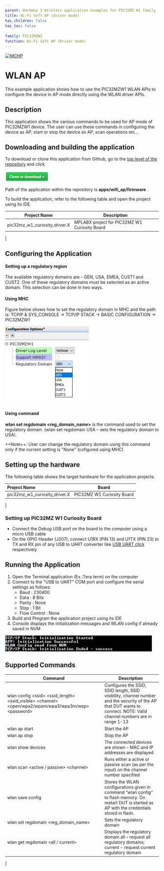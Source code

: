 ```yaml
---
parent: Harmony 3 Wireless application examples for PIC32MZ W1 family
title: Wi-Fi Soft AP (driver mode)
has_children: false
has_toc: false

family: PIC32MZW1
function: Wi-Fi Soft AP (Driver mode)
---
```


[![MCHP](https://www.microchip.com/ResourcePackages/Microchip/assets/dist/images/logo.png)](https://www.microchip.com)

# WLAN AP

This example application shows how to use the PIC32MZW1 WLAN APIs to configure the device in AP mode directly using the WLAN driver APIs.

## Description

This application shows the various commands to be used for AP mode of PIC32MZW1 device. The user can use these commands in configuring the device as AP, start or stop the device as AP, scan operations etc...

## Downloading and building the application

To download or clone this application from Github, go to the [top level of the repository](https://github.com/Microchip-MPLAB-Harmony/wireless_apps_pic32mzw1_wfi32e01) and click

![clone](images/clone.png)

Path of the application within the repository is **apps/wifi_ap/firmware** .

To build the application, refer to the following table and open the project using its IDE.

| Project Name      | Description                                    |
| ----------------- | ---------------------------------------------- |
| pic32mz_w1_curiosity_driver.X | MPLABX project for PIC32MZ W1 Curiosity Board |
|


## Configuring the Application

#### Setting up a regulatory region

The available regulatory domains are  - GEN, USA, EMEA, CUST1 and CUST2. One of these regulatory domains must be selected as an active domain. This selection can be done in two ways.

#### Using MHC
 Figure below shows how to set the regulatory domain in MHC and the path is: TCPIP & SYS_CONSOLE -> TCP/IP STACK -> BASIC CONFIGURATION -> PIC32MZW1

![](images/mhc_regulatory.png)


#### Using command

**wlan set regdomain \<reg_domain_name>** is the command used to set the regulatory domain. (wlan set regdomain USA – sets the regulatory domain to USA).

++Note++: User can change the regulatory domain using this command only if the current setting is "None" (cofigured using MHC)

## Setting up the hardware

The following table shows the target hardware for the application projects.

| Project Name| Board|
|:---------|:---------:|
| pic32mz_w1_curiosity_driver.X | PIC32MZ W1 Curiosity Board |
|

### Setting up PIC32MZ W1 Curiosity Board

- Connect the Debug USB port on the board to the computer using a micro USB cable
- On the GPIO Header (J207), connect U1RX (PIN 13) and U1TX (PIN 23) to TX and RX pin of any USB to UART converter like [USB UART click](https://www.mikroe.com/usb-uart-click) respectively

## Running the Application

1. Open the Terminal application (Ex.:Tera term) on the computer
2. Connect to the "USB to UART" COM port and configure the serial settings as follows:
    - Baud : 230400
    - Data : 8 Bits
    - Parity : None
    - Stop : 1 Bit
    - Flow Control : None
3. Build and Program the application project using its IDE
4. Console displays the initialization messages and WLAN config if already saved in NVM

![output](images/output.png)

## Supported Commands

| Command      | Description |
| -------------| ------------|
| wlan config \<ssid> \<ssid_length> \<ssid_visible> \<channel> \<open/wpa2/wpam/wpa3/wpa3m/wep> \<password> | Configures the SSID, SSID length, SSID visibility, channel number and the security of the AP that DUT wants to connect. NOTE: Valid channel numbers are in range 1-13 | 
| wlan ap start	| Start the AP |
| wlan ap stop	| Stop the AP |
| wlan show devices |	The connected devices are shown – MAC and IP addresses are displayed |
| wlan scan \<active / passive> \<channel> | Runs either a active or passive scan (as per the input) on the channel number specified |
| wlan save config |	Stores the WLAN configurations given in command “wlan config” to flash memory. On restart DUT is started as AP with the credentials stored in flash. |
| wlan set regdomain <reg_domain_name>| Sets the regulatory domain |
| wlan get regdomain \<all / current> | Displays the regulatory domain all – request all regulatory domains; current - request current regulatory domain
|
